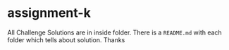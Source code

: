 # assignment-k

All Challenge Solutions are in inside folder. There is a `README.md` with each folder which tells about solution. Thanks